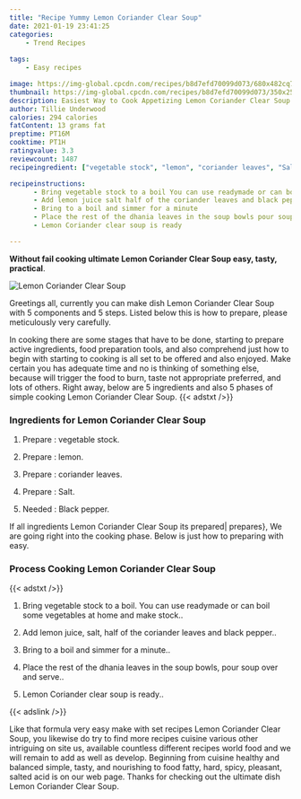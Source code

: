 ```yaml
---
title: "Recipe Yummy Lemon Coriander Clear Soup"
date: 2021-01-19 23:41:25
categories:
    - Trend Recipes
    
tags:
    - Easy recipes

image: https://img-global.cpcdn.com/recipes/b8d7efd70099d073/680x482cq70/lemon-coriander-clear-soup-recipe-main-photo.jpg
thumbnail: https://img-global.cpcdn.com/recipes/b8d7efd70099d073/350x250cq70/lemon-coriander-clear-soup-recipe-main-photo.jpg
description: Easiest Way to Cook Appetizing Lemon Coriander Clear Soup with 5 ingredients and 5 stages of easy cooking.
author: Tillie Underwood
calories: 294 calories
fatContent: 13 grams fat
preptime: PT16M
cooktime: PT1H
ratingvalue: 3.3
reviewcount: 1487
recipeingredient: ["vegetable stock", "lemon", "coriander leaves", "Salt", "Black pepper"]

recipeinstructions: 
      - Bring vegetable stock to a boil You can use readymade or can boil some vegetables at home and make stock 
      - Add lemon juice salt half of the coriander leaves and black pepper 
      - Bring to a boil and simmer for a minute 
      - Place the rest of the dhania leaves in the soup bowls pour soup over and serve 
      - Lemon Coriander clear soup is ready

---
```




**Without fail cooking ultimate Lemon Coriander Clear Soup easy, tasty, practical**. 


![Lemon Coriander Clear Soup](https://img-global.cpcdn.com/recipes/b8d7efd70099d073/680x482cq70/lemon-coriander-clear-soup-recipe-main-photo.jpg "Lemon Coriander Clear Soup")




Greetings all, currently you can make dish Lemon Coriander Clear Soup with 5 components and 5 steps. Listed below this is how to prepare, please meticulously very carefully.

In cooking there are some stages that have to be done, starting to prepare active ingredients, food preparation tools, and also comprehend just how to begin with starting to cooking is all set to be offered and also enjoyed. Make certain you has adequate time and no is thinking of something else, because will trigger the food to burn, taste not appropriate preferred, and lots of others. Right away, below are 5 ingredients and also 5 phases of simple cooking Lemon Coriander Clear Soup.
{{< adstxt />}}

### Ingredients for Lemon Coriander Clear Soup


1. Prepare  : vegetable stock.

1. Prepare  : lemon.

1. Prepare  : coriander leaves.

1. Prepare  : Salt.

1. Needed  : Black pepper.



If all ingredients Lemon Coriander Clear Soup its prepared| prepares}, We are going right into the cooking phase. Below is just how to preparing with easy.

### Process Cooking Lemon Coriander Clear Soup

{{< adstxt />}}


1. Bring vegetable stock to a boil. You can use readymade or can boil some vegetables at home and make stock..



1. Add lemon juice, salt, half of the coriander leaves and black pepper..



1. Bring to a boil and simmer for a minute..



1. Place the rest of the dhania leaves in the soup bowls, pour soup over and serve..



1. Lemon Coriander clear soup is ready..





{{< adslink />}}

Like that formula very easy make with set recipes Lemon Coriander Clear Soup, you likewise do try to find more recipes cuisine various other intriguing on site us, available countless different recipes world food and we will remain to add as well as develop. Beginning from cuisine healthy and balanced simple, tasty, and nourishing to food fatty, hard, spicy, pleasant, salted acid is on our web page. Thanks for checking out the ultimate dish Lemon Coriander Clear Soup.
